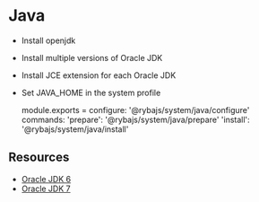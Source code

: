 
# Java

* Install openjdk
* Install multiple versions of Oracle JDK
* Install JCE extension for each Oracle JDK
* Set JAVA_HOME in the system profile

    module.exports =
      configure:
        '@rybajs/system/java/configure'
      commands:
        'prepare':
          '@rybajs/system/java/prepare'
        'install':
          '@rybajs/system/java/install'

## Resources

*   [Oracle JDK 6](http://www.oracle.com/technetwork/java/javasebusiness/downloads/java-archive-downloads-javase6-419409.html#jdk-6u45-oth-JPR)
*   [Oracle JDK 7](http://www.oracle.com/technetwork/java/javase/downloads/jdk7-downloads-1880260.html)
